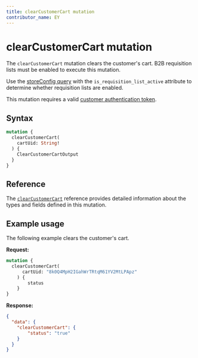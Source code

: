 ```yaml
---
title: clearCustomerCart mutation
contributor_name: EY
---
```


# clearCustomerCart mutation

The `clearCustomerCart` mutation clears the customer's cart. B2B requisition lists must be enabled to execute this mutation.

<InlineAlert variant="info" slots="text" />

Use the [storeConfig query](../../../../schema/store/queries/store-config.md) with the `is_requisition_list_active` attribute to determine whether requisition lists are enabled.

This mutation requires a valid [customer authentication token](../../../customer/mutations/generate-token.md).

## Syntax

```graphql
mutation {
  clearCustomerCart(
    cartUid: String!
  ) {
    ClearCustomerCartOutput
  }
}
```

## Reference

The [`clearCustomerCart`](https://developer.adobe.com/commerce/webapi/graphql-api/index.html#mutation-clearCustomerCart) reference provides detailed information about the types and fields defined in this mutation.

## Example usage

The following example clears the customer's cart.

**Request:**

``` graphql
mutation {
  clearCustomerCart(
      cartUid: "8k0Q4MpH2IGahWrTRtqM61YV2MtLPApz"
    ) {
        status
    }
}
```

**Response:**

``` json
{
  "data": {
    "clearCustomerCart": {
        "status": "true"
    }
  }
}
```
